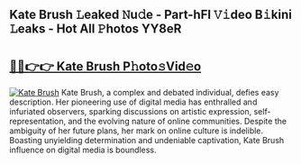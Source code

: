 ## Kate Brush 𝙻eaked 𝙽u𝚍e - Part-hFI 𝚅𝚒deo B𝚒kini 𝙻eaks - Hot All 𝙿hotos YY8eR

# <h2><a href="http://ld5m8sm.urlbe.top/?page=Kate+Brush">🔗🔗👉👉 Kate Brush P𝚑oto𝚜Vid𝚎o</a></h2>

[![Kate Brush](https://i.imgur.com/eBuTRDB.gif)](http://ld5m8sm.urlbe.top/?page=Kate+Brush)
Kate Brush, a complex and debated individual, defies easy description. Her pioneering use of digital media has enthralled and infuriated observers, sparking discussions on artistic expression, self-representation, and the evolving nature of online communities. Despite the ambiguity of her future plans, her mark on online culture is indelible. Boasting unyielding determination and undeniable captivation, Kate Brush influence on digital media is boundless.
